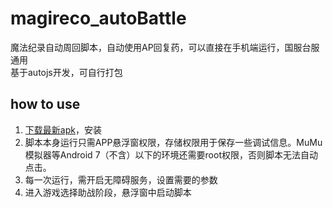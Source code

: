 # magireco_autoBattle
魔法纪录自动周回脚本，自动使用AP回复药，可以直接在手机端运行，国服台服通用  
基于autojs开发，可自行打包

## how to use

1. [下载最新apk](https://github.com/magirecoAutoBattle/magireco_autoBattle/releases/tag/6.3.6)，安装
2. 脚本本身运行只需APP悬浮窗权限，存储权限用于保存一些调试信息。MuMu模拟器等Android 7（不含）以下的环境还需要root权限，否则脚本无法自动点击。
3. 每一次运行，需开启无障碍服务，设置需要的参数
4. 进入游戏选择助战阶段，悬浮窗中启动脚本

<!-- https://purge.jsdelivr.net/gh/icegreentee/magireco_autoBattle/project.json -->

